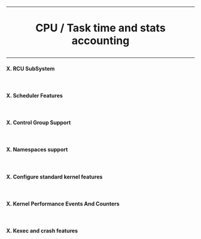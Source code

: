 ---------------------------------------------------------------------------------
# <p align='center'>  CPU / Task time and stats accounting </p>
---------------------------------------------------------------------------------

#### X. RCU SubSystem
<br />

#### X. Scheduler Features
<br />

#### X. Control Group Support
<br />

#### X. Namespaces support
<br />

#### X. Configure standard kernel features
<br />
 
#### X. Kernel Performance Events And Counters
<br />

#### X. Kexec and crash features
<br />

